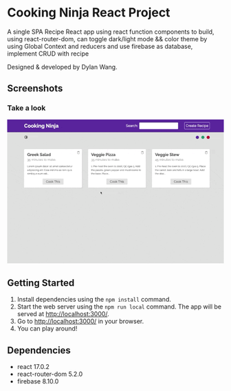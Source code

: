 # Cooking Ninja React Project

A single SPA Recipe React app using react function components to build, using react-router-dom, can toggle dark/light
mode && color theme by using Global Context and reducers and use firebase as database, implement CRUD with recipe

Designed & developed by Dylan Wang.

## Screenshots

### Take a look

![Gif](/screenShots/look.gif)

## Getting Started

1. Install dependencies using the `npm install` command.
2. Start the web server using the `npm run local` command. The app will be served at <http://localhost:3000/>.
3. Go to <http://localhost:3000/> in your browser.
4. You can play around!

## Dependencies

- react 17.0.2
- react-router-dom 5.2.0
- firebase 8.10.0
